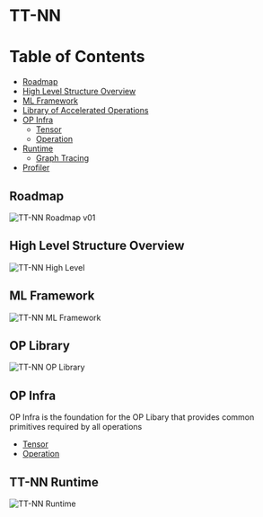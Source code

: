 # TT-NN

Table of Contents
=================
- [Roadmap](#roadmap)
- [High Level Structure Overview](#high-level-structure-overview)
- [ML Framework](#ml-framework)
- [Library of Accelerated Operations](#op-library)
- [OP Infra](#op-infra)
  - [Tensor](https://docs.tenstorrent.com/ttnn/latest/ttnn/tensor.html)
  - [Operation](https://docs.tenstorrent.com/ttnn/latest/ttnn/adding_new_ttnn_operation.html)
- [Runtime](#tt-nn-runtime)
  - [Graph Tracing](https://github.com/tenstorrent/tt-metal/blob/main/tech_reports/ttnn/graph-tracing.md)
- [Profiler](https://docs.tenstorrent.com/ttnn/latest/ttnn/profiling_ttnn_operations.html)


## Roadmap
![TT-NN Roadmap v01](https://github.com/user-attachments/assets/a091f4d6-77a3-445d-81b5-946de181bfd9)

## High Level Structure Overview
![TT-NN High Level](https://github.com/user-attachments/assets/15d37bea-ac60-45e2-ac76-02d840253555)

## ML Framework
![TT-NN ML Framework](https://github.com/user-attachments/assets/aeb104df-4426-49f1-a3c8-8c070f32bdfe)

## OP Library
![TT-NN OP Library](https://github.com/user-attachments/assets/acc5645b-d90a-4793-ae54-9ad825504fed)

## OP Infra
OP Infra is the foundation for the OP Libary that provides common primitives required by all operations
  - [Tensor](https://docs.tenstorrent.com/ttnn/latest/ttnn/tensor.html)
  - [Operation](https://docs.tenstorrent.com/ttnn/latest/ttnn/adding_new_ttnn_operation.html)

## TT-NN Runtime
![TT-NN Runtime](https://github.com/user-attachments/assets/0794b7c2-82b6-49aa-9117-9aee8b1c1ecd)

